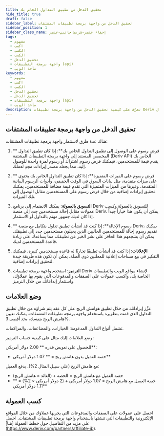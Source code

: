 ```yaml
---
title: تحقيق الدخل من تطبيق التداول الخاص بك
hide_title: true
draft: false
sidebar_label: تحقيق الدخل من واجهة برمجة تطبيقات المشتقات
sidebar_position: 1
sidebar_class_name: إخفاء عنصر-شريط جانبي-عنصر
tags:
  - مفهوم
  - اكسب
  - الكسب
  - الكسب
  - تحقيق الدخل
  - واجهة برمجة التطبيقات (api)
  - مأخذ الويب
keywords:
  - مفهوم
  - اكسب
  - الكسب
  - تحقيق الدخل
  - تحقيق الدخل
  - واجهة برمجة التطبيقات (api)
  - مأخذ الويب
description: تعرَّف على كيفية تحقيق الدخل من واجهة برمجة تطبيقات Deriv من خلال أن تصبح شركة تابعة ل Deriv، أو الإعلان على تطبيق التداول الخاص بك، أو تقديم ميزات متميزة.
---
```


## تحقيق الدخل من واجهة برمجة تطبيقات المشتقات

هناك عدة طرق لاستثمار واجهة برمجة تطبيقات المشتقات:

1. \*\* فرض رسوم على الوصول إلى تطبيق التداول الخاص بك\*\*: إذا كان تطبيق التداول المخصص المستند إلى واجهة برمجة التطبيقات المشتقة (Deriv API) الخاص بك يقدم قيمة للمستخدمين، فيمكنك فرض رسوم اشتراك أو رسوم لمرة واحدة للوصول إليه، مما يجعله مصدر إيرادات مجدٍ لعملك.

2. \*\* فرض رسوم على الميزات المتميزة\*\*: إذا كان تطبيق التداول الخاص بك يحتوي على ميزات متقدمة، مثل بيانات السوق في الوقت الحقيقي، وأدوات الرسوم البيانية المتقدمة، وغيرها من الميزات المتميزة التي تقدم قيمة مضافة للمستخدمين، يمكنك تحقيق إيرادات إضافية من خلال فرض رسوم على المستخدمين مقابل الوصول إلى تلك الميزات.

3. **التسويق بالعمولة**: يمكنك الانضمام إلى برنامج Deriv للتسويق بالعمولة وكسب عمولات مقابل إحالة مستخدمين جدد إلى منصة Deriv. يمكن أن يكون هذا خياراً جيداً إذا كان لديك جمهور مهتم بالتداول أو الاستثمار.

4. \*\* رسوم الإحالة\*\*: إذا كنت قد أنشأت تطبيق تداول يتكامل مع منصة Deriv، يمكنك تقديم رسوم إحالة للمستخدمين الحاليين الذين يحيلون مستخدمين جدد إلى تطبيقك. يمكن أن يشجعهم هذا الحافز على نشر الخبر عن تطبيقك، مما يساعدك على زيادة قاعدة المستخدمين لديك.

5. **الإعلانات**: إذا كنت قد أنشأت تطبيقًا تجاريًا له قاعدة مستخدمين كبيرة، فيمكنك التفكير في بيع مساحات إعلانية للمعلنين ذوي الصلة. يمكن أن تكون هذه طريقة جيدة لتحقيق إيرادات إضافية.

6. **الترميز**: استخدم واجهة برمجة تطبيقات Deriv لإنشاء مواقع الويب والتطبيقات الخاصة بك، واكسب عمولات على الصفقات والمدفوعات التي يقوم بها عملاؤك، واستثمار إبداعاتك من خلال الترميز.

## وضع العلامات

عزِّز إيراداتك من خلال تطبيق هوامش الربح على كل عقد يتم شراؤه من خلال تطبيق التداول الذي قمت بتطويره باستخدام واجهة برمجة تطبيقات المشتقات. يمكنك تعيين هامش الربح بنفسك، بحد أقصى 3%.

تشمل أنواع التداول المدعومة: الخيارات، والمضاعفات، والمراكمات.

وضع العلامات إليك مثال على كيفية حساب الترميز:

للحصول على تعويض قدره \*\* 2.00 دولار أمريكي\*\*:

- حصة العميل بدون هامش ربح = \*\* 1.07 دولار أمريكي\*\*

مع هامش الربح (على سبيل المثال 2%)، يدفع العميل:

- حصة العميل مع هامش الربح = الحصة + (العائد × هامش الربح)
- حصة العميل مع هامش الربح = 1.07 دولار أمريكي + (2 دولار أمريكي × 2%) = \*\* 1.11 دولار أمريكي\*\*

## كسب العمولة

احصل على عمولات على الصفقات والمدفوعات التي يجريها عملاؤك من خلال المواقع الإلكترونية والتطبيقات التي تنشئها باستخدام واجهة برمجة تطبيقات المشتقات. احصل على مزيد من التفاصيل حول خطط العمولة [هنا] (https://www.deriv.com/partners/affiliate-ib).
